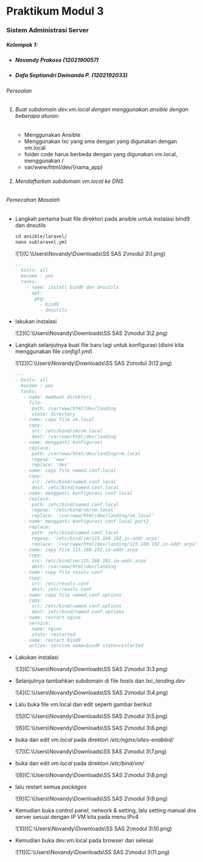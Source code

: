 # Praktikum Modul 3

### Sistem Administrasi Server

##### Kelompok 1:

- ##### Novandy Prakoso (1202190057)

- ##### Dafa Septiandri Dwinanda P. (1202192033)

###### Persoalan 

1. ###### Buat subdomain dev.vm.local dengan menggunakan ansible dengan beberapa aturan:

   - Menggunakan Ansible
   - Menggunakan lxc yang sma dengan yang digunakan dengan vm.local
   - folder code harus berbeda dengan yang digunakan vm.local, menggunakan /
   - var/www/html/dev/{nama_app}

2. ######  Mendaftarkan subdomain vm.local ke DNS

###### Pemecahan Masalah

- Langkah pertama buat file direktori pada ansible untuk instalasi bind9 dan dnsutils

  ```markdown
  cd ansible/laravel/
  nano sublaravel.yml 
  ```

  ![1](C:\Users\Novandy\Downloads\SS SAS 2\modul 3\1.png)

  ```markdown
  ---
  - hosts: all
    become : yes
    tasks:
      - name: install bind9 dan dnsutils
        apt:
         pkg:
           - bind9
           - dnsutils
  ```

- lakukan instalasi

  ![2](C:\Users\Novandy\Downloads\SS SAS 2\modul 3\2.png)

- Langkah selanjutnya buat file baru lagi untuk konfigurasi (disini kita menggunakan file *config1.yml*)

  ![12](C:\Users\Novandy\Downloads\SS SAS 2\modul 3\12.png)

  ```markdown
  ---
  - hosts: all
    become : yes
    tasks:
     - name: membuat direktori
       file:
        path: /var/www/html/dev/landing
        state: directory
     - name: copy file vm.local
       copy:
        src: /etc/bind/vm/vm.local
        dest: /var/www/html/dev/landing
     - name: mengganti konfigurasi
       replace:
        path: /var/www/html/dev/landing/vm.local
        regexp: 'www'
        replace: 'dev'
     - name: copy file named.conf.local
       copy:
        src: /etc/bind/named.conf.local
        dest: /etc/bind/named.conf.local
     - name: mengganti konfigurasi conf local
       replace:
        path: /etc/bind/named.conf.local
        regexp: '/etc/bind/vm/vm.local'
        replace: '/var/www/html/dev/landing/vm.local'
     - name: mengganti konfigurasi conf local part2
       replace:
        path: /etc/bind/named.conf.local
        regexp: '/etc/bind/vm/115.168.192.in-addr.arpa'
        replace: '/var/www/html/dev/landing/115.168.192.in-addr.arpa'
     - name: copy file 115.168.192.in-addr.arpa
       copy:
        src: /etc/bind/vm/115.168.192.in-addr.arpa
        dest: /var/www/html/dev/landing
     - name: copy file resolv.conf
       copy:
        src: /etc/resolv.conf
        dest: /etc/resolv.conf
     - name: copy file named.conf.options
       copy:
        src: /etc/bind/named.conf.options
        dest: /etc/bind/named.conf.options
     - name: restart nginx
       service:
        name: nginx
        state: restarted
     - name: restart bind9
       action: service name=bind9 state=restarted
  ```

- Lakukan instalasi

  ![3](C:\Users\Novandy\Downloads\SS SAS 2\modul 3\3.png)

  

- Selanjutnya tambahkan subdomain di file *hosts* dan *lxc_landing.dev*

  ![4](C:\Users\Novandy\Downloads\SS SAS 2\modul 3\4.png)

- Lalu buka file vm.local dan edit seperti gambar berikut

  ![5](C:\Users\Novandy\Downloads\SS SAS 2\modul 3\5.png)

  ![6](C:\Users\Novandy\Downloads\SS SAS 2\modul 3\6.png)

- buka dan edit *vm.local* pada direktori */etc/nginx/sites-enabled/*

  ![7](C:\Users\Novandy\Downloads\SS SAS 2\modul 3\7.png)

  

- buka dan edit *vm.local* pada direktori */etc/bind/vm/*

  ![8](C:\Users\Novandy\Downloads\SS SAS 2\modul 3\8.png)

- lalu restart semua *packages*

  ![9](C:\Users\Novandy\Downloads\SS SAS 2\modul 3\9.png)

- Kemudian buka control panel, network & setting, lalu setting manual dns server sesuai dengan IP VM kita pada menu IPv4

  ![10](C:\Users\Novandy\Downloads\SS SAS 2\modul 3\10.png)

- Kemudian buka dev.vm.local pada browser dan selesai

  ![11](C:\Users\Novandy\Downloads\SS SAS 2\modul 3\11.png)
